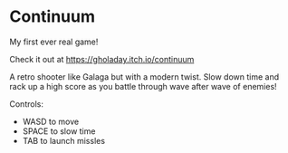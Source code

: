# Continuum

My first ever real game!

Check it out at https://gholaday.itch.io/continuum

A retro shooter like Galaga but with a modern twist. Slow down time and rack up a high score as you battle through wave after wave of enemies!

Controls:

- WASD to move
- SPACE to slow time
- TAB to launch missles

